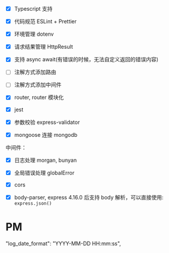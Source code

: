 

- [x] Typescript 支持
- [x] 代码规范 ESLint + Prettier
- [x] 环境管理 dotenv
- [x] 请求结果管理 HttpResult
- [x] 支持 async await(有错误的时候，无法自定义返回的错误内容)
- [ ] 注解方式添加路由
- [ ] 注解方式添加中间件
- [x] router, router 模块化
- [x] jest
- [x] 参数校验 express-validator
- [x] mongoose 连接 mongodb


中间件：

- [x] 日志处理 morgan, bunyan
- [x] 全局错误处理 globalError
- [x] cors
- [x] body-parser, express 4.16.0 后支持 body 解析，可以直接使用: `express.json()`


# PM
"log_date_format": "YYYY-MM-DD HH:mm:ss",
